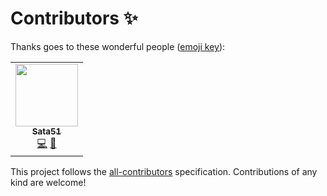 # Contributors ✨

Thanks goes to these wonderful people
([emoji key](https://allcontributors.org/docs/en/emoji-key)):

<!-- ALL-CONTRIBUTORS-LIST:START - Do not remove or modify this section -->
<!-- prettier-ignore-start -->
<!-- markdownlint-disable -->
<table>
  <tr>
    <td align="center"><a href="https://github.com/Sata51"><img src="https://avatars.githubusercontent.com/u/17180336?v=4?s=100" width="100px;" alt=""/><br /><sub><b>Sata51</b></sub></a><br /><a href="https://github.com/mindsers/sanpe-bot/commits?author=Sata51" title="Code">💻</a> <a href="#ideas-Sata51" title="Ideas, Planning, & Feedback">🤔</a></td>
  </tr>
</table>

<!-- markdownlint-restore -->
<!-- prettier-ignore-end -->

<!-- ALL-CONTRIBUTORS-LIST:END -->

This project follows the
[all-contributors](https://github.com/all-contributors/all-contributors)
specification. Contributions of any kind are welcome!
